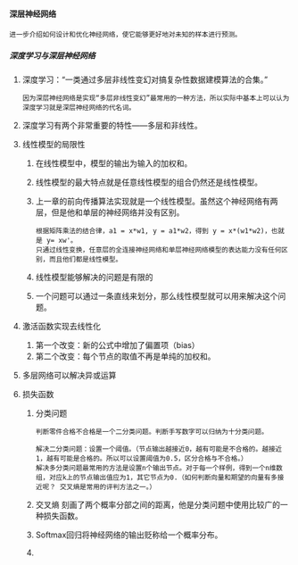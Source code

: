 #### 深层神经网络

```
进一步介绍如何设计和优化神经网络，使它能够更好地对未知的样本进行预测。
```

##### 深度学习与深层神经网络

1. 深度学习：“一类通过多层非线性变幻对搞复杂性数据建模算法的合集。”

   ```
   因为深层神经网络是实现“多层非线性变幻”最常用的一种方法，所以实际中基本上可以认为深度学习就是深层神经网络的代名词。
   ```

2. 深度学习有两个非常重要的特性——多层和非线性。

3. 线性模型的局限性

   1. 在线性模型中，模型的输出为输入的加权和。

   2. 线性模型的最大特点就是任意线性模型的组合仍然还是线性模型。

   3. 上一章的前向传播算法实现就是一个线性模型。虽然这个神经网络有两层，但是他和单层的神经网络并没有区别。

      ```
      根据矩阵乘法的结合律，a1 = x*w1, y = a1*w2，得到 y = x*(w1*w2)，也就是 y= xw'。
      只通过线性变换，任意层的全连接神经网络和单层神经网络模型的表达能力没有任何区别，而且他们都是线性模型。
      ```

   4. 线性模型能够解决的问题是有限的

   5. 一个问题可以通过一条直线来划分，那么线性模型就可以用来解决这个问题。

4. 激活函数实现去线性化

   1. 第一个改变：新的公式中增加了偏置项（bias）
   2. 第二个改变：每个节点的取值不再是单纯的加权和。

5. 多层网络可以解决异或运算

6. 损失函数

   1. 分类问题

      ```
      判断零件合格不合格是一个二分类问题。判断手写数字可以归纳为十分类问题。
      
      解决二分类问题：设置一个阈值。（节点输出越接近0，越有可能是不合格的。越接近1，越有可能是合格的。所以可以设置阈值为0.5，区分合格与不合格。）
      解决多分类问题最常用的方法是设置n个输出节点。对于每一个样例，得到一个n维数组，对应k上的节点输出值应为1，其它节点为0.（如何判断向量和期望的向量有多接近呢？ 交叉熵是常用的评判方法之一。）
      ```

   2. 交叉熵 刻画了两个概率分部之间的距离，他是分类问题中使用比较广的一种损失函数。

   3. Softmax回归将神经网络的输出贬称给一个概率分布。

   4. 